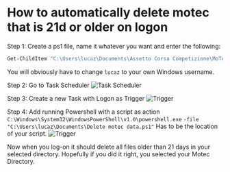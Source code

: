 # How to automatically delete motec that is 21d or older on logon

Step 1: Create a ps1 file, name it whatever you want and enter the following:
```bash
Get-ChildItem "C:\Users\lucaz\Documents\Assetto Corsa Competizione\MoTeC" -Recurse -File | Where CreationTime -lt  (Get-Date).AddDays(-21)  | Remove-Item -Force
```

You will obviously have to change `lucaz` to your own Windows username.


Step 2: Go to Task Scheduler
![Task Scheduler](https://i.vgy.me/SdEVla.png "Task Scheduler")

Step 3: Create a new Task with Logon as Trigger
![Trigger](https://i.vgy.me/mdziup.png "Trigger")

Step 4: Add running Powershell with a script as action
`C:\Windows\System32\WindowsPowerShell\v1.0\powershell.exe`
`-file "C:\Users\lucaz\Documents\Delete motec data.ps1"` 
Has to be the location of your script.
![Trigger](https://i.vgy.me/mdziup.png "Trigger")

Now when you log-on it should delete all files older than 21 days in your selected directory. Hopefully if you did it right, you selected your Motec Directory.